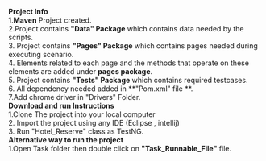 **Project Info**<br />
1.**Maven** Project created.<br />
2.Project contains  **"Data" Package** which contains data needed by the scripts.<br />
3. Project contains **"Pages" Package** which contains pages needed during executing scenario.<br />
4. Elements related to each page and the methods that operate on these elements are added under **pages package**.<br />
5. Project contains **"Tests" Package** which contains required testcases.<br />
6. All dependency needed added in **"Pom.xml" file **.<br />
7.Add chrome driver in "Drivers" Folder.<br />
**Download and run Instructions**<br />
1.Clone The project into your local computer<br />
2. Import the project using any IDE (Eclipse , intellij)<br />
3. Run "Hotel_Reserve" class as TestNG.<br />
**Alternative way to run the project**<br />
1.Open Task folder then double click on **"Task_Runnable_File"** file.<br />



